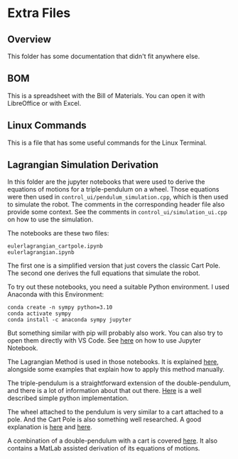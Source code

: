 # Extra Files
## Overview
This folder has some documentation that didn't fit anywhere else.

## BOM
This is a spreadsheet with the Bill of Materials. You can open it with LibreOffice or with Excel.

## Linux Commands
This is a file that has some useful commands for the Linux Terminal.

## Lagrangian Simulation Derivation
In this folder are the jupyter notebooks that were used to derive the equations of motions for a triple-pendulum on a wheel. Those equations were then used in `control_ui/pendulum_simulation.cpp`, which is then used to simulate the robot. The comments in the corresponding header file also provide some context. See the comments in `control_ui/simulation_ui.cpp` on how to use the simulation.

The notebooks are these two files:
```
eulerlagrangian_cartpole.ipynb
eulerlagrangian.ipynb
```
The first one is a simplified version that just covers the classic Cart Pole. The second one derives the full equations that simulate the robot.

To try out these notebooks, you need a suitable Python environment. I used Anaconda with this Environment:
```
conda create -n sympy python=3.10
conda activate sympy
conda install -c anaconda sympy jupyter
```
But something similar with pip will probably also work. You can also try to open them directly with VS Code. See [here](https://www.dataquest.io/blog/jupyter-notebook-tutorial/) on how to use Jupyter Notebook.

The Lagrangian Method is used in those notebooks. It is explained [here](https://scholar.harvard.edu/files/david-morin/files/cmchap6.pdf), alongside some examples that explain how to apply this method manually.

The triple-pendulum is a straightforward extension of the double-pendulum, and there is a lot of information about that out there. [Here](https://scipython.com/blog/the-double-pendulum/) is a well described simple python implementation.

The wheel attached to the pendulum is very similar to a cart attached to a pole. And the Cart Pole is also something well researched. A good explanation is [here](http://piepieninja.github.io/2019/05/09/cart-pole-dynamics/) and [here](https://www.matthewpeterkelly.com/tutorials/cartPole/index.html).

A combination of a double-pendulum with a cart is covered [here](https://www3.math.tu-berlin.de/Vorlesungen/SoSe12/Kontrolltheorie/matlab/inverted_pendulum.pdf). It also contains a MatLab assisted derivation of its equations of motions.


